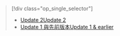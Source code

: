 > [!div class="op_single_selector"]
> * [<span data-ttu-id="93cf5-101">Update 2</span><span class="sxs-lookup"><span data-stu-id="93cf5-101">Update 2</span></span>](../articles/storsimple/storsimple-manage-volumes-u2.md)
> * [<span data-ttu-id="93cf5-102">Update 1 與先前版本</span><span class="sxs-lookup"><span data-stu-id="93cf5-102">Update 1 & earlier</span></span>](../articles/storsimple/storsimple-manage-volumes.md)
> 
> 

